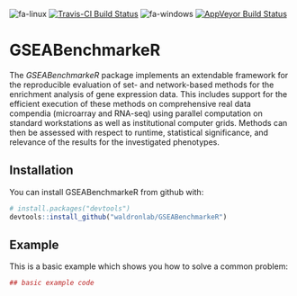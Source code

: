 ![fa-linux](http://fa2png.io/media/icons/font-awesome/4-7-0/linux/20/0/2c3e50_none.png) 
[![Travis-CI Build Status](https://travis-ci.org/waldronlab/GSEABenchmarkeR.svg?branch=master)](https://travis-ci.org/waldronlab/GSEABenchmarkeR)
![fa-windows](http://fa2png.io/media/icons/font-awesome/4-7-0/windows/20/0/2c3e50_none.png)
[![AppVeyor Build Status](https://ci.appveyor.com/api/projects/status/github/waldronlab/GSEABenchmarkeR?branch=master&svg=true)](https://ci.appveyor.com/project/waldronlab/GSEABenchmarkeR)


# GSEABenchmarkeR

The _GSEABenchmarkeR_ package implements an extendable framework for the 
reproducible evaluation of set- and network-based methods for the enrichment 
analysis of gene expression data. This includes support for the efficient 
execution of these methods on comprehensive real data compendia (microarray and 
RNA-seq) using parallel computation on standard workstations as well as 
institutional computer grids. Methods can then be assessed with respect to 
runtime, statistical significance, and relevance of the results for the 
investigated phenotypes.
    
## Installation

You can install GSEABenchmarkeR from github with:


``` r
# install.packages("devtools")
devtools::install_github("waldronlab/GSEABenchmarkeR")
```

## Example

This is a basic example which shows you how to solve a common problem:

``` r
## basic example code
```
